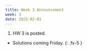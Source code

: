 ```yaml
---
title: Week 3 Announcement
week: 3
date: 2022-02-01
---
```


1. HW 3 is posted.
  - Solutions coming Friday.
{: .fs-5 }
